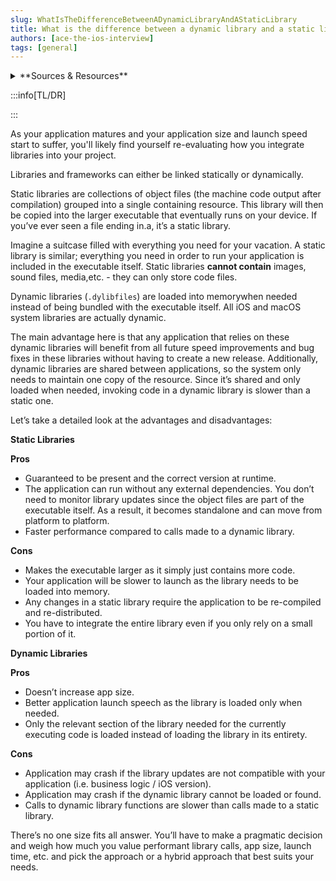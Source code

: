 ```yaml
---
slug: WhatIsTheDifferenceBetweenADynamicLibraryAndAStaticLibrary
title: What is the difference between a dynamic library and a static library?
authors: [ace-the-ios-interview]
tags: [general]
---
```


<details>
  <summary>**Sources & Resources**</summary>

  **Main Source:** [Ace the iOS Interview](https://aryamansharda.gumroad.com/l/tcvck)

  **Additional Sources:**

  **Further Reading:**

</details>

:::info[TL/DR]

:::

As your application matures and your application size and launch speed start to suffer, you'll likely find yourself re-evaluating how you integrate libraries into your project.

Libraries and frameworks can either be linked statically or dynamically.

Static libraries are collections of object files (the machine code output after compilation) grouped into a single containing resource. This library will then be copied into the larger executable that eventually runs on your device. If you’ve ever seen a file ending in.a, it’s a static library.

Imagine a suitcase filled with everything you need for your vacation. A static library is similar; everything you need in order to run your application is included in the executable itself. Static libraries **cannot contain** images, sound files, media,etc. - they can only store code files.

Dynamic libraries (`.dylibfiles`) are loaded into memorywhen needed instead of being bundled with the executable itself. All iOS and macOS system libraries are actually dynamic.

The main advantage here is that any application that relies on these dynamic libraries will benefit from all future speed improvements and bug fixes in these libraries without having to create a new release. Additionally, dynamic libraries are shared between applications, so the system only needs to maintain one copy of the resource. Since it’s shared and only loaded when needed, invoking code in a dynamic library is slower than a static one.

Let’s take a detailed look at the advantages and disadvantages:

**Static Libraries**

**Pros**

- Guaranteed to be present and the correct version at runtime.
- The application can run without any external dependencies. You don’t need to monitor library updates since the object files are part of the executable itself. As a result, it becomes standalone and can move from platform to platform.
- Faster performance compared to calls made to a dynamic library.

**Cons**

- Makes the executable larger as it simply just contains more code.
- Your application will be slower to launch as the library needs to be loaded into memory.
- Any changes in a static library require the application to be re-compiled and re-distributed.
- You have to integrate the entire library even if you only rely on a small portion of it.

**Dynamic Libraries**

**Pros**

- Doesn’t increase app size.
- Better application launch speech as the library is loaded only when needed.
- Only the relevant section of the library needed for the currently executing code is loaded instead of loading the library in its entirety.

**Cons**

- Application may crash if the library updates are not compatible with your application (i.e. business logic / iOS version).
- Application may crash if the dynamic library cannot be loaded or found.
- Calls to dynamic library functions are slower than calls made to a static library.

There’s no one size fits all answer. You’ll have to make a pragmatic decision and weigh how much you value performant library calls, app size, launch time, etc. and pick the approach or a hybrid approach that best suits your needs.
